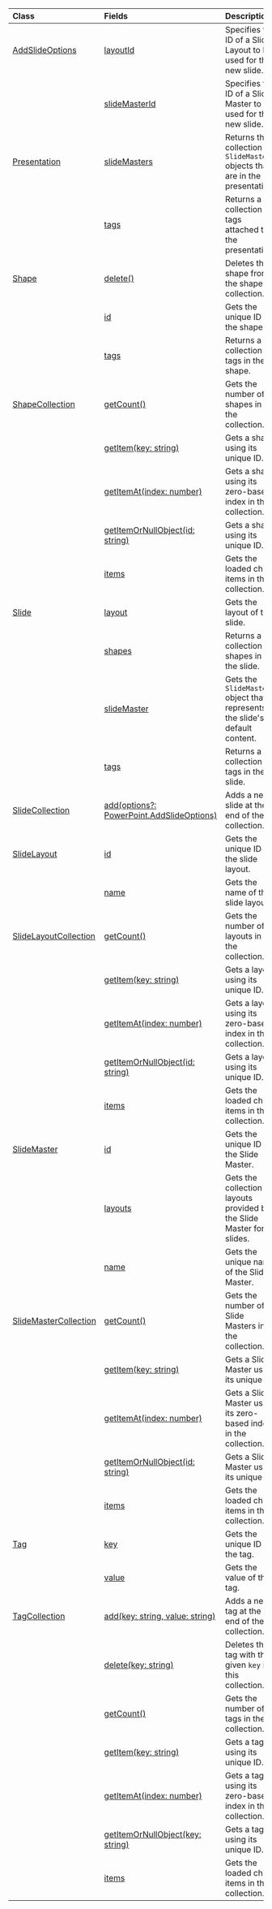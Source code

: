 | Class | Fields | Description |
|:---|:---|:---|
|[AddSlideOptions](/javascript/api/powerpoint/powerpoint.addslideoptions)|[layoutId](/javascript/api/powerpoint/powerpoint.addslideoptions#layoutid)|Specifies the ID of a Slide Layout to be used for the new slide.|
||[slideMasterId](/javascript/api/powerpoint/powerpoint.addslideoptions#slidemasterid)|Specifies the ID of a Slide Master to be used for the new slide.|
|[Presentation](/javascript/api/powerpoint/powerpoint.presentation)|[slideMasters](/javascript/api/powerpoint/powerpoint.presentation#slidemasters)|Returns the collection of `SlideMaster` objects that are in the presentation.|
||[tags](/javascript/api/powerpoint/powerpoint.presentation#tags)|Returns a collection of tags attached to the presentation.|
|[Shape](/javascript/api/powerpoint/powerpoint.shape)|[delete()](/javascript/api/powerpoint/powerpoint.shape#delete--)|Deletes the shape from the shape collection.|
||[id](/javascript/api/powerpoint/powerpoint.shape#id)|Gets the unique ID of the shape.|
||[tags](/javascript/api/powerpoint/powerpoint.shape#tags)|Returns a collection of tags in the shape.|
|[ShapeCollection](/javascript/api/powerpoint/powerpoint.shapecollection)|[getCount()](/javascript/api/powerpoint/powerpoint.shapecollection#getcount--)|Gets the number of shapes in the collection.|
||[getItem(key: string)](/javascript/api/powerpoint/powerpoint.shapecollection#getitem-key-)|Gets a shape using its unique ID.|
||[getItemAt(index: number)](/javascript/api/powerpoint/powerpoint.shapecollection#getitemat-index-)|Gets a shape using its zero-based index in the collection.|
||[getItemOrNullObject(id: string)](/javascript/api/powerpoint/powerpoint.shapecollection#getitemornullobject-id-)|Gets a shape using its unique ID.|
||[items](/javascript/api/powerpoint/powerpoint.shapecollection#items)|Gets the loaded child items in this collection.|
|[Slide](/javascript/api/powerpoint/powerpoint.slide)|[layout](/javascript/api/powerpoint/powerpoint.slide#layout)|Gets the layout of the slide.|
||[shapes](/javascript/api/powerpoint/powerpoint.slide#shapes)|Returns a collection of shapes in the slide.|
||[slideMaster](/javascript/api/powerpoint/powerpoint.slide#slidemaster)|Gets the `SlideMaster` object that represents the slide's default content.|
||[tags](/javascript/api/powerpoint/powerpoint.slide#tags)|Returns a collection of tags in the slide.|
|[SlideCollection](/javascript/api/powerpoint/powerpoint.slidecollection)|[add(options?: PowerPoint.AddSlideOptions)](/javascript/api/powerpoint/powerpoint.slidecollection#add-options-)|Adds a new slide at the end of the collection.|
|[SlideLayout](/javascript/api/powerpoint/powerpoint.slidelayout)|[id](/javascript/api/powerpoint/powerpoint.slidelayout#id)|Gets the unique ID of the slide layout.|
||[name](/javascript/api/powerpoint/powerpoint.slidelayout#name)|Gets the name of the slide layout.|
|[SlideLayoutCollection](/javascript/api/powerpoint/powerpoint.slidelayoutcollection)|[getCount()](/javascript/api/powerpoint/powerpoint.slidelayoutcollection#getcount--)|Gets the number of layouts in the collection.|
||[getItem(key: string)](/javascript/api/powerpoint/powerpoint.slidelayoutcollection#getitem-key-)|Gets a layout using its unique ID.|
||[getItemAt(index: number)](/javascript/api/powerpoint/powerpoint.slidelayoutcollection#getitemat-index-)|Gets a layout using its zero-based index in the collection.|
||[getItemOrNullObject(id: string)](/javascript/api/powerpoint/powerpoint.slidelayoutcollection#getitemornullobject-id-)|Gets a layout using its unique ID.|
||[items](/javascript/api/powerpoint/powerpoint.slidelayoutcollection#items)|Gets the loaded child items in this collection.|
|[SlideMaster](/javascript/api/powerpoint/powerpoint.slidemaster)|[id](/javascript/api/powerpoint/powerpoint.slidemaster#id)|Gets the unique ID of the Slide Master.|
||[layouts](/javascript/api/powerpoint/powerpoint.slidemaster#layouts)|Gets the collection of layouts provided by the Slide Master for slides.|
||[name](/javascript/api/powerpoint/powerpoint.slidemaster#name)|Gets the unique name of the Slide Master.|
|[SlideMasterCollection](/javascript/api/powerpoint/powerpoint.slidemastercollection)|[getCount()](/javascript/api/powerpoint/powerpoint.slidemastercollection#getcount--)|Gets the number of Slide Masters in the collection.|
||[getItem(key: string)](/javascript/api/powerpoint/powerpoint.slidemastercollection#getitem-key-)|Gets a Slide Master using its unique ID.|
||[getItemAt(index: number)](/javascript/api/powerpoint/powerpoint.slidemastercollection#getitemat-index-)|Gets a Slide Master using its zero-based index in the collection.|
||[getItemOrNullObject(id: string)](/javascript/api/powerpoint/powerpoint.slidemastercollection#getitemornullobject-id-)|Gets a Slide Master using its unique ID.|
||[items](/javascript/api/powerpoint/powerpoint.slidemastercollection#items)|Gets the loaded child items in this collection.|
|[Tag](/javascript/api/powerpoint/powerpoint.tag)|[key](/javascript/api/powerpoint/powerpoint.tag#key)|Gets the unique ID of the tag.|
||[value](/javascript/api/powerpoint/powerpoint.tag#value)|Gets the value of the tag.|
|[TagCollection](/javascript/api/powerpoint/powerpoint.tagcollection)|[add(key: string, value: string)](/javascript/api/powerpoint/powerpoint.tagcollection#add-key--value-)|Adds a new tag at the end of the collection.|
||[delete(key: string)](/javascript/api/powerpoint/powerpoint.tagcollection#delete-key-)|Deletes the tag with the given `key` in this collection.|
||[getCount()](/javascript/api/powerpoint/powerpoint.tagcollection#getcount--)|Gets the number of tags in the collection.|
||[getItem(key: string)](/javascript/api/powerpoint/powerpoint.tagcollection#getitem-key-)|Gets a tag using its unique ID.|
||[getItemAt(index: number)](/javascript/api/powerpoint/powerpoint.tagcollection#getitemat-index-)|Gets a tag using its zero-based index in the collection.|
||[getItemOrNullObject(key: string)](/javascript/api/powerpoint/powerpoint.tagcollection#getitemornullobject-key-)|Gets a tag using its unique ID.|
||[items](/javascript/api/powerpoint/powerpoint.tagcollection#items)|Gets the loaded child items in this collection.|

